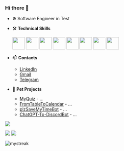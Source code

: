 ### Hi there 👋

- ⚙️ Software Engineer in Test
- 🛠️ **Technical Skills**

  <img src="https://cdn.jsdelivr.net/gh/devicons/devicon/icons/java/java-original.svg" width="40" height="40" />
  <img src="https://cdn.jsdelivr.net/gh/devicons/devicon/icons/selenium/selenium-original.svg" width="40" height="40" />
  <img src="https://cdn.jsdelivr.net/gh/devicons/devicon/icons/cucumber/cucumber-plain.svg" width="40" height="40" />
  <img src="https://cdn.jsdelivr.net/gh/devicons/devicon/icons/git/git-original.svg" width="40" height="40" />
  <img src="https://cdn.jsdelivr.net/gh/devicons/devicon/icons/spring/spring-original-wordmark.svg" width="40" height="40" />
  <img src="https://cdn.jsdelivr.net/gh/devicons/devicon/icons/docker/docker-plain-wordmark.svg" width="40" height="40" />
  <img src="https://cdn.jsdelivr.net/gh/devicons/devicon/icons/postgresql/postgresql-plain-wordmark.svg" width="40" height="40" />
  <img src="https://cdn.jsdelivr.net/gh/devicons/devicon/icons/jenkins/jenkins-original.svg" width="40" height="40" />
  
- 📫  **Contacts**
  - [LinkedIn](https://www.linkedin.com/in/andrey--gavrilenko/)
  - [Gmail](gavrjob@gmail.com)
  - [Telegram](https://t.me/gaavr)
- 🐣 **Pet Projects**
  - [MyQuiz](https://github.com/Gaavr/MyQuiz) - ... 
  - [FromTableToCalendar](https://github.com/Gaavr/FromTableToCalendar) - ...
  - [plzSaveMyTimeBot](https://github.com/Gaavr/plzSaveMyTimeBot) - ...
  - [ChatGPT-To-DiscordBot](https://github.com/Gaavr/ChatGPT-To-DiscordBot) - ...
 
![](http://github-profile-summary-cards.vercel.app/api/cards/profile-details?username=gaavr&theme=dark)

![](http://github-profile-summary-cards.vercel.app/api/cards/repos-per-language?username=gaavr&theme=dark)
![](http://github-profile-summary-cards.vercel.app/api/cards/stats?username=gaavr&theme=dark)

<img src="https://github-readme-streak-stats.herokuapp.com/?user=gaavr&theme=dark" alt="mystreak"/>

